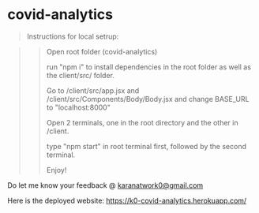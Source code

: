 # covid-analytics
 
>Instructions for local setrup:

>>Open root folder (covid-analytics)
>>
>>run "npm i" to install dependencies in the root folder as well as the client/src/ folder.
>>
>>Go to /client/src/app.jsx and /client/src/Components/Body/Body.jsx and change BASE_URL to "localhost:8000"
>>
>>Open 2 terminals, one in the root directory and the other in /client.
>>
>>type "npm start" in root terminal first, followed by the second terminal.
>>
>>Enjoy!


Do let me know your feedback @ karanatwork0@gmail.com

Here is the deployed website: https://k0-covid-analytics.herokuapp.com/


